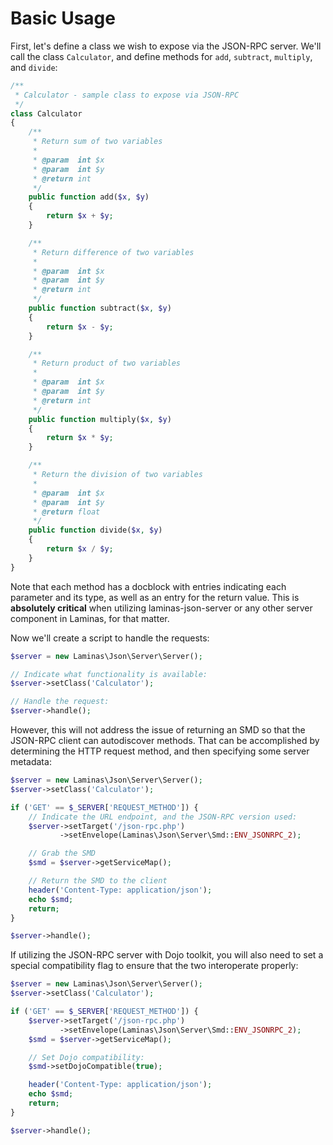 # Basic Usage

First, let's define a class we wish to expose via the JSON-RPC server. We'll
call the class `Calculator`, and define methods for `add`, `subtract`,
`multiply`, and `divide`:

```php
/**
 * Calculator - sample class to expose via JSON-RPC
 */
class Calculator
{
    /**
     * Return sum of two variables
     *
     * @param  int $x
     * @param  int $y
     * @return int
     */
    public function add($x, $y)
    {
        return $x + $y;
    }

    /**
     * Return difference of two variables
     *
     * @param  int $x
     * @param  int $y
     * @return int
     */
    public function subtract($x, $y)
    {
        return $x - $y;
    }

    /**
     * Return product of two variables
     *
     * @param  int $x
     * @param  int $y
     * @return int
     */
    public function multiply($x, $y)
    {
        return $x * $y;
    }

    /**
     * Return the division of two variables
     *
     * @param  int $x
     * @param  int $y
     * @return float
     */
    public function divide($x, $y)
    {
        return $x / $y;
    }
}
```

Note that each method has a docblock with entries indicating each parameter and
its type, as well as an entry for the return value. This is **absolutely
critical** when utilizing laminas-json-server or any other server component in
Laminas, for that matter.

Now we'll create a script to handle the requests:

```php
$server = new Laminas\Json\Server\Server();

// Indicate what functionality is available:
$server->setClass('Calculator');

// Handle the request:
$server->handle();
```

However, this will not address the issue of returning an SMD so that the
JSON-RPC client can autodiscover methods. That can be accomplished by
determining the HTTP request method, and then specifying some server
metadata:

```php
$server = new Laminas\Json\Server\Server();
$server->setClass('Calculator');

if ('GET' == $_SERVER['REQUEST_METHOD']) {
    // Indicate the URL endpoint, and the JSON-RPC version used:
    $server->setTarget('/json-rpc.php')
           ->setEnvelope(Laminas\Json\Server\Smd::ENV_JSONRPC_2);

    // Grab the SMD
    $smd = $server->getServiceMap();

    // Return the SMD to the client
    header('Content-Type: application/json');
    echo $smd;
    return;
}

$server->handle();
```

If utilizing the JSON-RPC server with Dojo toolkit, you will also need to set a
special compatibility flag to ensure that the two interoperate properly:

```php
$server = new Laminas\Json\Server\Server();
$server->setClass('Calculator');

if ('GET' == $_SERVER['REQUEST_METHOD']) {
    $server->setTarget('/json-rpc.php')
           ->setEnvelope(Laminas\Json\Server\Smd::ENV_JSONRPC_2);
    $smd = $server->getServiceMap();

    // Set Dojo compatibility:
    $smd->setDojoCompatible(true);

    header('Content-Type: application/json');
    echo $smd;
    return;
}

$server->handle();
```
